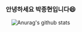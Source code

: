<div align=center>
  
### 안녕하세요 박종현입니다😄
![Anurag's github stats](https://github-readme-stats.vercel.app/api?username=parkjonghyun93&count_private=true)
</div>

